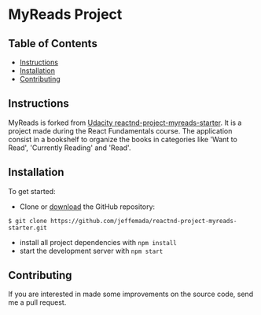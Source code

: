 # MyReads Project

## Table of Contents

* [Instructions](#instructions)
* [Installation](#installation)
* [Contributing](#contributing)

## Instructions

MyReads is forked from [Udacity reactnd-project-myreads-starter](https://github.com/udacity/reactnd-project-myreads-starter). It is a project made during the React Fundamentals course.
The application consist in a bookshelf to organize the books in categories like 'Want to Read', 'Currently Reading' and 'Read'.

## Installation

To get started:
* Clone or [download](https://github.com/jeffemada/reactnd-project-myreads-starter/archive/master.zip) the GitHub repository:
```
$ git clone https://github.com/jeffemada/reactnd-project-myreads-starter.git
```
* install all project dependencies with `npm install`
* start the development server with `npm start`

## Contributing

If you are interested in made some improvements on the source code, send me a pull request.
